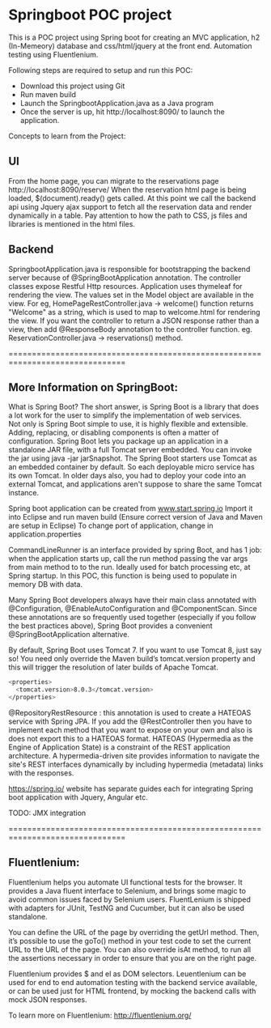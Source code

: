 # Springboot POC project

This is a POC project using Spring boot for creating an MVC application, h2 (In-Memeory) database and css/html/jquery at the front end.
Automation testing using Fluentlenium.

Following steps are required to setup and run this POC: 
 - Download this project using Git
 - Run maven build
 - Launch the SpringbootApplication.java as a Java program
 - Once the server is up, hit http://localhost:8090/ to launch the application.

Concepts to learn from the Project:
## UI
From the home page, you can migrate to the reservations page http://localhost:8090/reserve/
When the reservation html page is being loaded, $(document).ready() gets called. 
At this point we call the backend api using Jquery ajax support to fetch all the reservation data and render dynamically in a table.
Pay attention to how the path to CSS, js files and libraries is mentioned in the html files.
## Backend
SpringbootApplication.java is responsible for bootstrapping the backend server because of @SpringBootApplication annotation.
The controller classes expose Restful Http resources.
Application uses thymeleaf for rendering the view.
The values set in the Model object are available in the view.
For eg, HomePageRestController.java -> welcome() function returns "Welcome" as a string, which is used to map to welcome.html for rendering the view.
If you want the controller to return a JSON response rather than a view, then add @ResponseBody annotation to the controller function. eg. ReservationController.java -> reservations() method.


===============================================================================
## More Information on SpringBoot:

What is Spring Boot? The short answer, is Spring Boot is a library that does a lot work for the user to simplify the implementation of web services.  
Not only is Spring Boot simple to use, it is highly flexible and extensible.  Adding, replacing, or disabling  components is often a matter of configuration.
Spring Boot lets you package up an application in a standalone JAR file, with a full Tomcat server embedded. You can invoke the jar using java -jar jarSnapshot.
The Spring Boot starters use Tomcat as an embedded container by default. So each deployable micro service has its own Tomcat. 
In older days also, you had to deploy your code into an external Tomcat, and applications aren't suppose to share the same Tomcat instance.

Spring boot application can be created from www.start.spring.io
Import it into Eclipse and run maven build (Ensure correct version of Java and Maven are setup in Eclipse)
To change port of application, change in application.properties

CommandLineRunner is an interface provided by spring Boot, and has 1 job: when the application starts up, call the run method passing the var args from main method to to the run. 
Ideally used for batch processing etc, at Spring startup. In this POC, this function is being used to populate in memory DB with data.

Many Spring Boot developers always have their main class annotated with @Configuration, @EnableAutoConfiguration and @ComponentScan. 
Since these annotations are so frequently used together (especially if you follow the best practices above), Spring Boot provides a convenient @SpringBootApplication alternative.

By default, Spring Boot uses Tomcat 7. If you want to use Tomcat 8, just say so! You need only override the Maven build’s tomcat.version property and this 
will trigger the resolution of later builds of Apache Tomcat.
```sh
<properties>
  <tomcat.version>8.0.3</tomcat.version>
</properties>
```
@RepositoryRestResource : this annotation is used to create a HATEOAS service with Spring JPA. 
If you add the @RestController then you have to implement each method that you want to expose on your own and also is does not export this to a HATEOAS format.
HATEOAS (Hypermedia as the Engine of Application State) is a constraint of the REST application architecture.
A hypermedia-driven site provides information to navigate the site's REST interfaces dynamically by including hypermedia (metadata) links with the responses. 

https://spring.io/ website has separate guides each for integrating Spring boot application with Jquery, Angular etc.

TODO: JMX integration


===============================================================================
## Fluentlenium:

Fluentlenium helps you automate UI functional tests for the browser. It provides a Java fluent interface to Selenium, and brings some magic to avoid common 
issues faced by Selenium users. FluentLenium is shipped with adapters for JUnit, TestNG and Cucumber, but it can also be used standalone.

You can define the URL of the page by overriding the getUrl method.
Then, it’s possible to use the goTo() method in your test code to set the current URL to the URL of the page.
You can also override isAt method, to run all the assertions necessary in order to ensure that you are on the right page.

Fluentlenium provides $ and el as DOM selectors.
Leuentlenium can be used for end to end automation testing with the backend service available, or can be used just for HTML frontend, by mocking the backend 
calls with mock JSON responses.

To learn more on Fluentlenium: http://fluentlenium.org/


